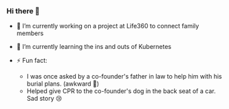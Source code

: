 ### Hi there 👋

- 🔭 I’m currently working on a project at Life360 to connect family members

- 🌱 I’m currently learning the ins and outs of Kubernetes

- ⚡ Fun fact: 
  * I was once asked by a co-founder's father in law to help him with his burial plans. (awkward 😬)
  * Helped give CPR to the co-founder's dog in the back seat of a car.  Sad story 😢

<!--
**jackfurr/jackfurr** is a ✨ _special_ ✨ repository because its `README.md` (this file) appears on your GitHub profile.

Here are some ideas to get you started:

- 🔭 I’m currently working on ...
- 🌱 I’m currently learning ...
- 👯 I’m looking to collaborate on ...
- 🤔 I’m looking for help with ...
- 💬 Ask me about ...
- 📫 How to reach me: ...
- 😄 Pronouns: ...
- ⚡ Fun fact: ...
-->
